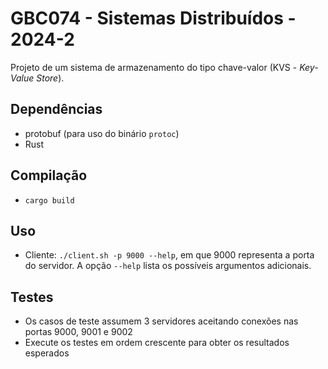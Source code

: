 # GBC074 - Sistemas Distribuídos - 2024-2

Projeto de um sistema de armazenamento do tipo chave-valor (KVS - _Key-Value Store_).

## Dependências

* protobuf (para uso do binário `protoc`)
* Rust

## Compilação

* `cargo build`

## Uso

* Cliente: `./client.sh -p 9000 --help`, em que 9000 representa a porta do servidor. A opção `--help` lista os possíveis argumentos adicionais.


## Testes

* Os casos de teste assumem 3 servidores aceitando conexões nas portas 9000, 9001 e 9002
* Execute os testes em ordem crescente para obter os resultados esperados
